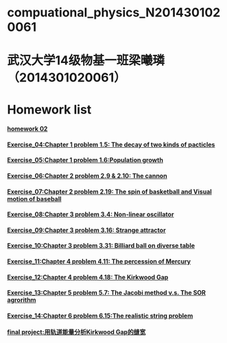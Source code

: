 # compuational_physics_N2014301020061
# 武汉大学14级物基一班梁曦璘（2014301020061）

# Homework list

#### [homework 02](https://github.com/liangc0/compuational_physics_N2014301020061/blob/master/Exercise_03:All%20levels)

#### [Exercise_04:Chapter 1 problem 1.5: The decay of two kinds of pacticles](https://github.com/liangc0/compuational_physics_N2014301020061/commit/5353832b27cab7d184602e0c4954021313e651a6)

#### [Exercise_05:Chapter 1 problem 1.6:Population growth](https://github.com/liangc0/compuational_physics_N2014301020061/blob/master/Exercise_05:Chapter%201%20problem%201.6:Population%20growth)

#### [Exercise_06:Chapter 2 problem 2.9 & 2.10: The cannon](https://github.com/liangc0/compuational_physics_N2014301020061/blob/master/Exercise_06:Chapter%202%20problem%202.9%20%26%202.10:%20The%20cannon)

#### [Exercise_07:Chapter 2 problem 2.19: The spin of basketball and Visual motion of baseball](https://github.com/liangc0/compuational_physics_N2014301020061/blob/master/Exercise_07:Chapter%202%20problem%202.19:%20The%20spin%20of%20basketball%20and%20Visual%20motion%20of%20baseball)

#### [Exercise_08:Chapter 3 problem 3.4: Non-linear oscillator](https://github.com/liangc0/compuational_physics_N2014301020061/blob/master/Exercise_08:Chapter%203%20problem%203.4:%20Non-linear%20oscillator)

#### [Exercise_09:Chapter 3 problem 3.16: Strange attractor](https://github.com/liangc0/compuational_physics_N2014301020061/blob/master/Exercise_09:Chapter%203%20problem%203.16:%20Strange%20attractor)

#### [Exercise_10:Chapter 3 problem 3.31: Billiard ball on diverse table](https://github.com/liangc0/compuational_physics_N2014301020061/blob/master/Exercise_10:Chapter%203%20problem%203.31:%20Billiard%20ball%20on%20diverse%20table)

#### [Exercise_11:Chapter 4 problem 4.11: The percession of Mercury](https://github.com/liangc0/compuational_physics_N2014301020061/blob/master/Exercise_11:Chapter%204%20problem%204.11:%20The%20percession%20of%20Mercury)

#### [Exercise_12:Chapter 4 problem 4.18: The Kirkwood Gap](https://github.com/liangc0/compuational_physics_N2014301020061/commit/e5dd6569c27636124cda0466394a98ecc037e262)

#### [Exercise_13:Chapter 5 problem 5.7: The Jacobi method v.s. The SOR agrorithm](https://github.com/liangc0/compuational_physics_N2014301020061/blob/master/Exercise_13:Chapter%205%20problem%205.7:%20The%20Jacobi%20method%20v.s.%20The%20SOR%20agrorithm)

#### [Exercise_14:Chapter 6 problem 6.15:The realistic string problem](https://github.com/liangc0/compuational_physics_N2014301020061/blob/master/Exercise_14:Chapter%206%20problem%206.15:The%20realistic%20string%20problem)

#### [final project:用轨道能量分析Kirkwood Gap的缝宽](https://github.com/liangc0/compuational_physics_N2014301020061/commit/a50c4f33fe243201304c587b3bc2d7f2c962f517)
